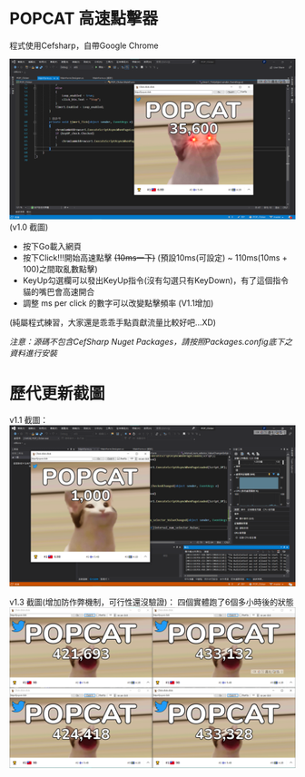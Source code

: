 # POPCAT 高速點擊器
程式使用Cefsharp，自帶Google Chrome

![Screenshot](CAP.png)
(v1.0 截圖)

* 按下Go載入網頁
* 按下Click!!!開始高速點擊 ~~(10ms一下)~~ (預設10ms(可設定) ~ 110ms(10ms + 100)之間取亂數點擊)
* KeyUp勾選欄可以發出KeyUp指令(沒有勾選只有KeyDown)，有了這個指令貓的嘴巴會高速開合
* 調整 ms per click 的數字可以改變點擊頻率 (V1.1增加)

(純屬程式練習，大家還是乖乖手點貢獻流量比較好吧...XD)

*注意：源碼不包含CefSharp Nuget Packages，請按照Packages.config底下之資料進行安裝*

# 歷代更新截圖

v1.1 截圖：
![Screenshot](CAP2.png)

v1.3 截圖(增加防作弊機制，可行性還沒驗證)：
四個實體跑了6個多小時後的狀態
![Screenshot](CAP3.png)

